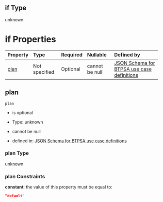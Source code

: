 ## if Type

unknown

# if Properties

| Property      | Type          | Required | Nullable       | Defined by                                                                                                                                                                                                                                    |
| :------------ | :------------ | :------- | :------------- | :-------------------------------------------------------------------------------------------------------------------------------------------------------------------------------------------------------------------------------------------- |
| [plan](#plan) | Not specified | Optional | cannot be null | [JSON Schema for BTPSA use case definitions](btpsa-usecase-properties-services-items-allof-1-then-allof-110-then-allof-1-if-properties-plan.md "undefined#/properties/services/items/allOf/1/then/allOf/110/then/allOf/1/if/properties/plan") |

## plan



`plan`

*   is optional

*   Type: unknown

*   cannot be null

*   defined in: [JSON Schema for BTPSA use case definitions](btpsa-usecase-properties-services-items-allof-1-then-allof-110-then-allof-1-if-properties-plan.md "undefined#/properties/services/items/allOf/1/then/allOf/110/then/allOf/1/if/properties/plan")

### plan Type

unknown

### plan Constraints

**constant**: the value of this property must be equal to:

```json
"default"
```
